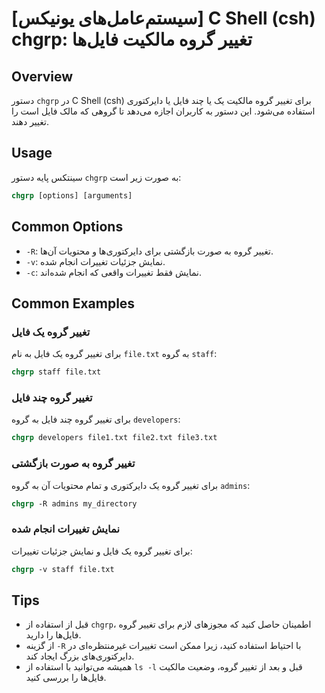 # [سیستم‌عامل‌های یونیکس] C Shell (csh) chgrp: تغییر گروه مالکیت فایل‌ها

## Overview
دستور `chgrp` در C Shell (csh) برای تغییر گروه مالکیت یک یا چند فایل یا دایرکتوری استفاده می‌شود. این دستور به کاربران اجازه می‌دهد تا گروهی که مالک فایل است را تغییر دهند.

## Usage
سینتکس پایه دستور `chgrp` به صورت زیر است:

```csh
chgrp [options] [arguments]
```

## Common Options
- `-R`: تغییر گروه به صورت بازگشتی برای دایرکتوری‌ها و محتویات آن‌ها.
- `-v`: نمایش جزئیات تغییرات انجام شده.
- `-c`: نمایش فقط تغییرات واقعی که انجام شده‌اند.

## Common Examples
### تغییر گروه یک فایل
برای تغییر گروه یک فایل به نام `file.txt` به گروه `staff`:

```csh
chgrp staff file.txt
```

### تغییر گروه چند فایل
برای تغییر گروه چند فایل به گروه `developers`:

```csh
chgrp developers file1.txt file2.txt file3.txt
```

### تغییر گروه به صورت بازگشتی
برای تغییر گروه یک دایرکتوری و تمام محتویات آن به گروه `admins`:

```csh
chgrp -R admins my_directory
```

### نمایش تغییرات انجام شده
برای تغییر گروه یک فایل و نمایش جزئیات تغییرات:

```csh
chgrp -v staff file.txt
```

## Tips
- قبل از استفاده از `chgrp`، اطمینان حاصل کنید که مجوزهای لازم برای تغییر گروه فایل‌ها را دارید.
- از گزینه `-R` با احتیاط استفاده کنید، زیرا ممکن است تغییرات غیرمنتظره‌ای در دایرکتوری‌های بزرگ ایجاد کند.
- همیشه می‌توانید با استفاده از `ls -l` قبل و بعد از تغییر گروه، وضعیت مالکیت فایل‌ها را بررسی کنید.